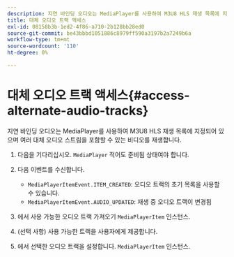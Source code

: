 ```yaml
---
description: 지연 바인딩 오디오는 MediaPlayer를 사용하여 M3U8 HLS 재생 목록에 지정되어 있으며 여러 대체 오디오 스트림을 포함할 수 있는 비디오를 재생합니다.
title: 대체 오디오 트랙 액세스
exl-id: 08158b3b-1ed2-4f86-a710-2b128bb28ed0
source-git-commit: be43bbbd1051886c8979ff590a3197b2a7249b6a
workflow-type: tm+mt
source-wordcount: '110'
ht-degree: 0%

---
```


# 대체 오디오 트랙 액세스{#access-alternate-audio-tracks}

지연 바인딩 오디오는 MediaPlayer를 사용하여 M3U8 HLS 재생 목록에 지정되어 있으며 여러 대체 오디오 스트림을 포함할 수 있는 비디오를 재생합니다.

1. 다음을 기다리십시오. `MediaPlayer` 적어도 준비됨 상태여야 합니다.
1. 다음 이벤트를 수신합니다.

   * `MediaPlayerItemEvent.ITEM_CREATED`: 오디오 트랙의 초기 목록을 사용할 수 있습니다.
   * `MediaPlayerItemEvent.AUDIO_UPDATED`: 재생 중 오디오 트랙이 변경됨

1. 에서 사용 가능한 오디오 트랙 가져오기 `MediaPlayerItem` 인스턴스.
1. (선택 사항) 사용 가능한 트랙을 사용자에게 제공합니다.
1. 에서 선택한 오디오 트랙을 설정합니다. `MediaPlayerItem` 인스턴스.
